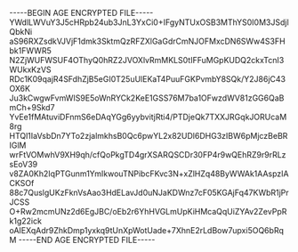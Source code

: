 -----BEGIN AGE ENCRYPTED FILE-----
YWdlLWVuY3J5cHRpb24ub3JnL3YxCi0+IFgyNTUxOSB3MThYS0I0M3JSdjlQbkNi
aS96RXZsdkVJVjF1dmk3SktmQzRFZXlGaGdrCmNJOFMxcDN6SWw4S3FHbk1FWWR5
N2ZjWUFWSUF4OThyQ0hRZ2JVOXlvRmMKLS0tIFFuMGpKUDQ2ckxTcnI3WUkxKzVS
RDc1K09qajR4SFdhZjB5eGI0T25uUlEKaT4PuuFGKPvmbY8SQk/Y2J86jC43OX6K
Ju3kCwgwFvmWIS9E5oWnRYCk2KeE1GSS76M7ba1OFwzdWV81zGG6QaBmCh+9Skd7
YvEe1fMAtuviDFnmS6eDAqYGg6yybvitjRti4/PTDjeQk7TXXJRGqkJORUcaM8rg
HTQl1IaVsbDn7YTo2zjalmkhsB0Qc6pwYL2x82UDl6DHG3zIBW6pMjczBeBRIGlM
wrFtVOMwhV9XH9qh/cfQoPkgTD4grXSARQSCDr30FP4r9wQEhRZ9r9rRLzsEoV39
v8ZA0Kh2IqPTGunm1YmIkwouTNPibcFKvc3N+xZlHZq48ByWWAk1AAspzIACKSOf
88c7QuslgUKzFknVsAao3HdELavJd0uNJaKDWnz7cF05KGAjFq47KWbR1jPrJCSS
O+Rw2mcmUNz2d6EgJBC/oEb2r6YhHVGLmUpKiHMcaQqUiZYAv2ZevPpRk1g22ick
oAIEXqAdr9ZhkDmp1yxkq9tUnXpWotUade+7XhnE2rLdBow7upxi5OQ6bRqM
-----END AGE ENCRYPTED FILE-----
